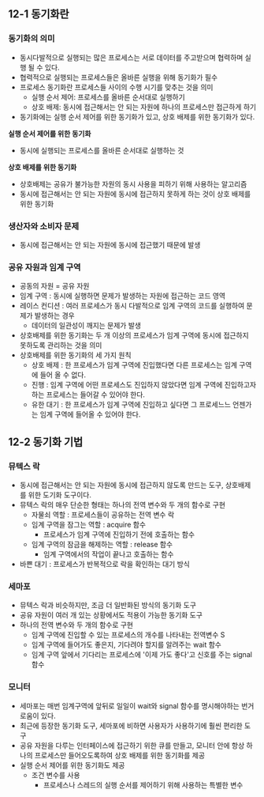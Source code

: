 ## 12-1 동기화란
### 동기화의 의미
- 동시다발적으로 실행되는 많은 프로세스는 서로 데이터를 주고받으며 협력하며 실행 될 수 있다.
- 협력적으로 실행되는 프로세스들은 올바른 실행을 위해 동기화가 필수
- 프로세스 동기화란 프로세스들 사이의 수행 시기를 맞추는 것을 의미
	- 실행 순서 제어: 프로세스를 올바른 순서대로 실행하기
	- 상호 배제: 동시에 접근해서는 안 되는 자원에 하나의 프로세스만 접근하게 하기
- 동기화에는 실행 순서 제어를 위한 동기화가 있고, 상호 배제를 위한 동기화가 있다.

**실행 순서 제어를 위한 동기화**
- 동시에 실행되는 프로세스를 올바른 순서대로 실행하는 것

**상호 배제를 위한 동기화**
- 상호배제는 공유가 불가능한 자원의 동시 사용을 피하기 위해 사용하는 알고리즘
- 동시에 접근해서는 안 되는 자원에 동시에 접근하지 못하게 하는 것이 상호 배제를 위한 동기화

### 생산자와 소비자 문제
- 동시에 접근해서는 안 되는 자원에 동시에 접근했기 때문에 발생

### 공유 자원과 임계 구역
- 공동의 자원 = 공유 자원
- 임계 구역 : 동시에 실행하면 문제가 발생하는 자원에 접근하는 코드 영역
- 레이스 컨디션 : 여러 프로세스가 동시 다발적으로 임계 구역의 코드를 실행하여 문제가 발생하는 경우
	- 데이터의 일관성이 깨지는 문제가 발생
- 상호배제를 위한 동기화는 두 개 이상의 프로세스가 임계 구역에 동시에 접근하지 못하도록 관리하는 것을 의미
- 상호배제를 위한 동기화의 세 가지 원칙
	- 상호 배제 : 한 프로세스가 임계 구역에 진입했다면 다른 프로세스는 임계 구역에 들어 올 수 없다.
	- 진행 : 임계 구역에 어떤 프로세스도 진입하지 않았다면 임계 구역에 진입하고자 하는 프로세스는 들어갈 수 있어야 한다.
	- 유한 대기 : 한 프로세스가 임계 구역에 진입하고 싶다면 그 프로세느느 언젠가는 임계 구역에 들어올 수 있어야 한다.

## 12-2 동기화 기법
### 뮤텍스 락
- 동시에 접근해서는 안 되는 자원에 동시에 접근하지 않도록 만드는 도구, 상호배제를 위한 도기화 도구이다.
- 뮤텍스 락의 매우 단순한 형태는 하나의 전역 변수와 두 개의 함수로 구현
	- 자물쇠 역할 : 프로세스들이 공유하는 전역 변수 락
	- 임계 구역을 잠그는 역할 : acquire 함수
		- 프로세스가 임계 구역에 진입하기 전에 호출하는 함수
	- 임계 구역의 잠금을 해제하는 역할 : release 함수
		- 임계 구역에서의 작업이 끝나고 호출하는 함수
- 바쁜 대기 : 프로세스가 반복적으로 락을 확인하는 대기 방식

### 세마포
- 뮤텍스 락과 비슷하지만, 조금 더 일반화된 방식의 동기화 도구
- 공유 자원이 여러 개 있는 상황에서도 적용이 가능한 동기화 도구
- 하나의 전역 변수와 두 개의 함수로 구현
	- 임계 구역에 진입할 수 있는 프로세스의 개수를 나타내는 전역변수 S
	- 임계 구역에 들어가도 좋은지, 기다려야 할지를 알려주는 wait 함수
	- 임계 구역 앞에서 기다리는 프로세스에 '이제 가도 좋다'고 신호를 주는 signal 함수

### 모니터
- 세마포는 매번 임계구역에 앞뒤로 일일이 wait와 signal 함수를 명시해야하는 번거로움이 있다.
- 최근에 등장한 동기화 도구, 세마포에 비하면 사용자가 사용하기에 훨씬 편리한 도구
- 공유 자원을 다루는 인터페이스에 접근하기 위한 큐를 만들고, 모니터 안에 항상 하나의 프로세스만 들어오도록하여 상호 배제를 위한 동기화를 제공
- 실행 순서 제어를 위한 동기화도 제공
	- 조건 변수를 사용
		- 프로세스나 스레드의 실행 순서를 제어하기 위해 사용하는 특별한 변수